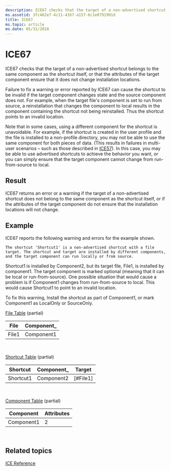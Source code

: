 ```yaml
---
description: ICE67 checks that the target of a non-advertised shortcut belongs to the same component as the shortcut itself, or that the attributes of the target component ensure that it does not change installation locations.
ms.assetid: 3fc462e7-4c11-4167-a157-6c1e0791901d
title: ICE67
ms.topic: article
ms.date: 05/31/2018
---
```


# ICE67

ICE67 checks that the target of a non-advertised shortcut belongs to the same component as the shortcut itself, or that the attributes of the target component ensure that it does not change installation locations.

Failure to fix a warning or error reported by ICE67 can cause the shortcut to be invalid if the target component changes state and the source component does not. For example, when the target file's component is set to run from source, a reinstallation that changes the component to local results in the component containing the shortcut not being reinstalled. Thus the shortcut points to an invalid location.

Note that in some cases, using a different component for the shortcut is unavoidable. For example, if the shortcut is created in the user profile and the file is installed to a non-profile directory, you may not be able to use the same component for both pieces of data. (This results in failures in multi-user scenarios – such as those described in [ICE57](ice57.md)). In this case, you may be able to use advertised shortcuts to achieve the behavior you want, or you can simply ensure that the target component cannot change from run-from-source to local.

## Result

ICE67 returns an error or a warning if the target of a non-advertised shortcut does not belong to the same component as the shortcut itself, or if the attributes of the target component do not ensure that the installation locations will not change.

## Example

ICE67 reports the following warning and errors for the example shown.

``` syntax
The shortcut 'Shortcut1' is a non-advertised shortcut with a file target. The shortcut and target are installed by different components, and the target component can run locally or from source.
```

Shortcut1 is installed by Component2, but its target file, File1, is installed by component1. The target component is marked optional (meaning that it can be local or run-from-source). One possible situation that would cause a problem is if Component1 changes from run-from-source to local. This would cause Shortcut1 to point to an invalid location.

To fix this warning, Install the shortcut as part of Component1, or mark Component1 as LocalOnly or SourceOnly.

[File Table](file-table.md) (partial)



| File  | Component\_ |
|-------|-------------|
| File1 | Component1  |



 

[Shortcut Table](shortcut-table.md) (partial)



| Shortcut  | Component\_ | Target      |
|-----------|-------------|-------------|
| Shortcut1 | Component2  | \[\#File1\] |



 

[Component Table](component-table.md) (partial)



| Component  | Attributes |
|------------|------------|
| Component1 | 2          |



 

## Related topics

<dl> <dt>

[ICE Reference](ice-reference.md)
</dt> </dl>

 

 



